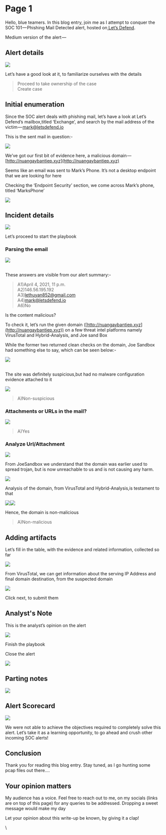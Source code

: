 # Page 1

Hello, blue teamers. In this blog entry, join me as I attempt to conquer the SOC 101 — Phishing Mail Detected alert, hosted on[ Let’s Defend](https://letsdefend.io).

Medium version of the alert — 

## Alert details

![](https://cdn-images-1.medium.com/max/1000/1\*KqlRkaOm5oVsrkOPFNE2Pw.png)

Let’s have a good look at it, to familiarize ourselves with the details

> Proceed to take ownership of the case\
> Create case

## Initial enumeration

Since the SOC alert deals with phishing mail, let’s have a look at Let’s Defend’s mailbox,titled ‘Exchange’, and search by the mail address of the victim — [mark@letsdefend.io](mailto:mark@letsdefend.io)

This is the sent mail in question:-

![](https://cdn-images-1.medium.com/max/1000/1\*FuOAk\_aB85QiAfR05uVRQA.png)

We’ve got our first bit of evidence here, a malicious domain — [http://nuangaybantiep.xyz](http://nuangaybantiep.xyz)

Seems like an email was sent to Mark’s Phone. It’s not a desktop endpoint that we are looking for here

Checking the ‘Endpoint Security’ section, we come across Mark’s phone, titled ‘MarksPhone’&#x20;

![](https://cdn-images-1.medium.com/max/1000/1\*mEKTfcSzI6vXh1RjJzrucQ.png)

## Incident details&#x20;

![](https://cdn-images-1.medium.com/max/1000/1\*thV-8FOIpMRccpX7s6W8Ew.png)

Let’s proceed to start the playbook

### Parsing the email

![](https://cdn-images-1.medium.com/max/1000/1\*RrpxJe7xOaa0JU2\_4k8yfA.png)

\
These answers are visible from our alert summary:-

> A1)April 4, 2021, 11 p.m.\
> A2)146.56.195.192\
> A3)[lethuyan852@gmail.com](mailto:lethuyan852@gmail.com)\
> A4)[mark@letsdefend.io](mailto:mark@letsdefend.io)\
> A6)No

Is the content malicious?

To check it, let’s run the given domain ([http://nuangaybantiep.xyz](http://nuangaybantiep.xyz)) on a few threat intel platforms namely VirusTotal and Hybrid-Analysis, and Joe sand Box

While the former two returned clean checks on the domain, Joe Sandbox had something else to say, which can be seen below:-

![](https://cdn-images-1.medium.com/max/1000/1\*mnA07tmYEmUJnxhmxbeDjg.png)

\
The site was definitely suspicious,but had no malware configuration evidence attached to it&#x20;

![](https://cdn-images-1.medium.com/max/1000/1\*33fs072\_3B76w8g7SIJ-Ng.png)

> A)Non-suspicious

### Attachments or URLs in the mail?

![](https://cdn-images-1.medium.com/max/1000/1\*Vut6kvw370bCTqKc9g7F0g.png)

> A)Yes

### Analyze Url/Attachment

![](https://cdn-images-1.medium.com/max/1000/1\*xjhkXiMQEx2kAgPI5UaahA.png)

From JoeSandbox we understand that the domain was earlier used to spread trojan, but is now unreachable to us and is not causing any harm.

![](https://cdn-images-1.medium.com/max/1000/1\*i-WvTue4wCa\_AcDn-oKoOA.png)

Analysis of the domain, from VirusTotal and Hybrid-Analysis,is testament to that

![](https://cdn-images-1.medium.com/max/1500/1\*HfOuqTAagMuyaPsDcjDtmg.png)![](https://cdn-images-1.medium.com/max/250/1\*yM0kuoGA7vwaXBTf9yPUEA.png)

Hence, the domain is non-malicious

> A)Non-malicious

## Adding artifacts

Let’s fill in the table, with the evidence and related information, collected so far

![](https://cdn-images-1.medium.com/max/1000/1\*nbjG2GephmMBwTrQvUiMSw.png)

From VirusTotal, we can get information about the serving IP Address and final domain destination, from the suspected domain

![](https://cdn-images-1.medium.com/max/1000/1\*U4HaIgLxZrUGe3KsNZF3Iw.png)

Click next, to submit them

## Analyst's Note

This is the analyst’s opinion on the alert

![](https://cdn-images-1.medium.com/max/1000/1\*uIiryO1dZQx1QbrR\_NdBgQ.png)

Finish the playbook

Close the alert

![](https://cdn-images-1.medium.com/max/1000/1\*NYENEYtcUx-f52bnqCAzRw.png)

## Parting notes

![](https://cdn-images-1.medium.com/max/1000/1\*EjSRnc1CqEUQY78EeAJt9g.png)

## Alert Scorecard

![](https://cdn-images-1.medium.com/max/1000/1\*zaOyL6cM6BRJ8p6MB-tvCQ.png)

We were not able to achieve the objectives required to completely solve this alert. Let’s take it as a learning opportunity, to go ahead and crush other incoming SOC alerts!

## Conclusion

Thank you for reading this blog entry. Stay tuned, as I go hunting some pcap files out there….

## Your opinion matters

My audience has a voice. Feel free to reach out to me, on my socials (links are on top of this page) for any queries to be addressed. Dropping a sweet message would make my day

Let your opinion about this write-up be known, by giving it a clap!

\
